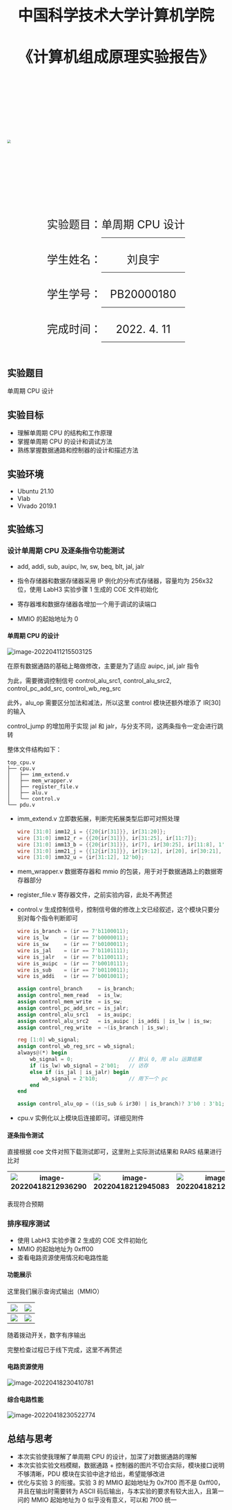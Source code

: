 &nbsp;

<div style="text-align:center;font-size:2.5em;font-weight:bold">中国科学技术大学计算机学院</div>

&nbsp;

<div style="text-align:center;font-size:2.5em;font-weight:bold">《计算机组成原理实验报告》</div>

&nbsp;

&nbsp;

&nbsp;

&nbsp;

&nbsp;

<img src="../logo.png" style="zoom: 50%;" />

&nbsp;

&nbsp;

&nbsp;

&nbsp;

<div style="display:flex;justify-content:center;font-size:1.8em;line-height:2em">
<div>
<p style="padding-bottom:5px">实验题目：</p>
<p style="padding-bottom:5px">学生姓名：</p>
<p style="padding-bottom:5px">学生学号：</p>
<p style="padding-bottom:5px">完成时间：</p>
</div>
<div style="text-align: center;">
<p style="border-bottom: 1px solid; padding-bottom:4px">单周期 CPU 设计</p>
<p style="border-bottom: 1px solid; padding-bottom:4px">刘良宇</p>
<p style="border-bottom: 1px solid; padding-bottom:4px">PB20000180</p>
<p style="border-bottom: 1px solid; padding-bottom:4px">2022. 4. 11</p>
</div>
</div>





<div style="page-break-after:always"></div>

## 实验题目

单周期 CPU 设计

## 实验目标

- 理解单周期 CPU 的结构和工作原理
- 掌握单周期 CPU 的设计和调试方法
- 熟练掌握数据通路和控制器的设计和描述方法

## 实验环境

- Ubuntu 21.10
- Vlab
- Vivado 2019.1

## 实验练习

### 设计单周期 CPU 及逐条指令功能测试

- add, addi, sub, auipc, lw, sw, beq, blt, jal, jalr

- 指令存储器和数据存储器采用 IP 例化的分布式存储器，容量均为 256x32 位，使用 LabH3 实验步骤 1 生成的 COE 文件初始化
- 寄存器堆和数据存储器各增加一个用于调试的读端口
- MMIO 的起始地址为 0

#### 单周期 CPU 的设计

![image-20220411215503125](report/image-20220411215503125.png)

在原有数据通路的基础上略做修改，主要是为了适应 auipc, jal, jalr 指令

为此，需要微调控制信号 control_alu_src1, control_alu_src2, control_pc_add_src, control_wb_reg_src 

此外，alu_op 需要区分加法和减法，所以这里 control 模块还额外增添了 IR[30] 的输入

control_jump 的增加用于实现 jal 和 jalr，与分支不同，这两条指令一定会进行跳转

整体文件结构如下：

```plaintext
top_cpu.v
├── cpu.v
│   ├── imm_extend.v
│   ├── mem_wrapper.v
│   ├── register_file.v
│   ├── alu.v
│   └── control.v
└── pdu.v
```

- imm_extend.v 立即数拓展，判断完拓展类型后即可对照处理

  ```verilog
  wire [31:0] imm12_i = {{20{ir[31]}}, ir[31:20]};
  wire [31:0] imm12_r = {{20{ir[31]}}, ir[31:25], ir[11:7]};
  wire [31:0] imm13_b = {{20{ir[31]}}, ir[7], ir[30:25], ir[11:8], 1'b0};
  wire [31:0] imm21_j = {{12{ir[31]}}, ir[19:12], ir[20], ir[30:21], 1'b0};
  wire [31:0] imm32_u = {ir[31:12], 12'b0};
  ```

- mem_wrapper.v 数据寄存器和 mmio 的包装，用于对于数据通路上的数据寄存器部分

- register_file.v 寄存器文件，之前实验内容，此处不再赘述

- control.v 生成控制信号，控制信号做的修改上文已经叙述，这个模块只要分别对每个指令判断即可

  ```verilog
  wire is_branch = (ir == 7'b1100011);
  wire is_lw     = (ir == 7'b0000011);
  wire is_sw     = (ir == 7'b0100011);
  wire is_jal    = (ir == 7'b1101111);
  wire is_jalr   = (ir == 7'b1100111);
  wire is_auipc  = (ir == 7'b0010111);
  wire is_sub    = (ir == 7'b0110011);
  wire is_addi   = (ir == 7'b0010011);
  
  assign control_branch     = is_branch;                              // 是否是跳转指令
  assign control_mem_read   = is_lw;                                  // 是否读数据主存
  assign control_mem_write  = is_sw;                                  // 是否写数据主存
  assign control_pc_add_src = is_jalr;                                // 是否 pc 从寄存器堆获取数据
  assign control_alu_src1   = is_auipc;                               // auipc, alu 需要 pc 和 imm 运算
  assign control_alu_src2   = is_auipc | is_addi | is_lw | is_sw;     // 立即数运算
  assign control_reg_write  = ~(is_branch | is_sw);                   // 是否写回寄存器
  
  reg [1:0] wb_signal;
  assign control_wb_reg_src = wb_signal;
  always@(*) begin
      wb_signal = 0;                  // 默认 0, 用 alu 运算结果
      if (is_lw) wb_signal = 2'b01;   // 访存
      else if (is_jal | is_jalr) begin 
          wb_signal = 2'b10;          // 用下一个 pc
      end
  end
  
  assign control_alu_op = ((is_sub & ir30) | is_branch)? 3'b0 : 3'b1;
  ```

- cpu.v 实例化以上模块后连接即可。详细见附件

#### 逐条指令测试

直接根据 coe 文件对照下载测试即可，这里附上实际测试结果和 RARS 结果进行比对

| ![image-20220418212936290](report/image-20220418212936290.png) | ![image-20220418212945083](report/image-20220418212945083.png) | ![image-20220418212955481](report/image-20220418212955481.png) |
| ------------------------------------------------------------ | ------------------------------------------------------------ | ------------------------------------------------------------ |

表现符合预期

### 排序程序测试

- 使用 LabH3 实验步骤 2 生成的 COE 文件初始化
- MMIO 的起始地址为 0xff00
- 查看电路资源使用情况和电路性能

#### 功能展示

这里我们展示查询式输出（MMIO）

| ![](report/0453026205-991342210-57F144C3CF2609B571BAD0B5C3A7A72F.jpeg) | ![](report/0453026205-3422127500-7148342A75274147888E57BBF68C3531.jpeg) |
| ------------------------------------------------------------ | ------------------------------------------------------------ |
| ![](report/0453026205-4278284447-9C71B2D141B1AEF1711D1B6027F3BA71.jpeg) | ![](report/0453026205-4279450192-A422FACEDD276AFF0EB199B4077B4735.jpeg) |

随着拨动开关，数字有序输出

完整检查过程已于线下完成，这里不再赘述

#### 电路资源使用

![image-20220418230410781](report/image-20220418230410781.png)

#### 综合电路性能

![image-20220418230522774](report/image-20220418230522774.png)

## 总结与思考

- 本次实验使我理解了单周期 CPU 的设计，加深了对数据通路的理解
- 本次实验实验文档模糊，数据通路 + 控制器的图片不切合实际，模块接口说明不够清晰，PDU 模块在实验中途才给出，希望能够改进
- 优化与实验 3 的衔接。实验 3 的 MMIO 起始地址为 0x7f00 而不是 0xff00，并且在输出时需要转为 ASCII 码后输出，与本实验的要求有较大出入，且第一问的 MMIO 起始地址为 0 似乎没有意义，可以和 7f00 统一

